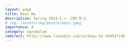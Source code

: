 ```yaml
---
layout: page
title: Keyu He
description: Spring 2024-5 ➡️  CMU M.S.
# img: /assets/img/people/keyu.jpeg
importance: 4
category: ugradalum
redirect: https://www.linkedin.com/in/keyu-he-569547198
---
```

